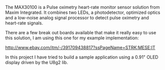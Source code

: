 The MAX30100 is a Pulse oximetry heart-rate monitor sensor solution from Maxim Integrated. It combines two LEDs, a photodetector, optimized optics and a low-noise analog signal processor to detect pulse oximetry and heart-rate signals. 

There are a few break out boards available that make it really easy to use this solution, I am using this one for my example implementation: 

http://www.ebay.com/itm/-/391709438817?ssPageName=STRK:MESE:IT

In this project I have tried to build a sample application using a 0.91" OLED display driven by the U8g2 lib. 
